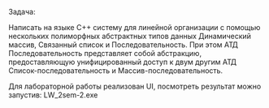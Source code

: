 Задача:

Написать на языке C++ систему для линейной организации с помощью нескольких полиморфных абстрактных типов данных 
Динамический массив, Связанный список и Последовательность. При этом АТД Последовательность представляет собой абстракцию, 
предоставляющую унифицированный доступ к двум другим АТД Список-последовательность и Массив-последовательность.

Для лабораторной работы реализован UI, посмотреть результат можно запустив: LW_2sem-2.exe
